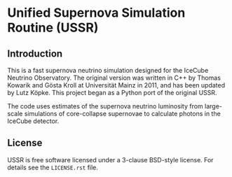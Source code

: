 Unified Supernova Simulation Routine (USSR)
===========================================

Introduction
------------

This is a fast supernova neutrino simulation designed for the IceCube Neutrino
Observatory. The original version was written in C++ by Thomas Kowarik and
Gösta Kroll at Universität Mainz in 2011, and has been updated by Lutz Köpke.
This project began as a Python port of the original USSR.

The code uses estimates of the supernova neutrino luminosity from large-scale
simulations of core-collapse supernovae to calculate photons in the IceCube
detector.

License
-------

USSR is free software licensed under a 3-clause BSD-style license. For details
see the ``LICENSE.rst`` file.
